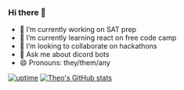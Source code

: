 ### Hi there 👋


- 🔭 I’m currently working on SAT prep
- 🌱 I’m currently learning react on free code camp
- 👯 I’m looking to collaborate on hackathons
- 💬 Ask me about dicord bots
- 😄 Pronouns: they/them/any

[![uptime](https://stats.uptimerobot.com/9pN91Iz91l "@embed")](https://stats.uptimerobot.com/9pN91Iz91l)
[![Theo's GitHub stats](https://github-readme-stats.vercel.app/api?username=dumax315)](https://github.com/anuraghazra/github-readme-stats)
